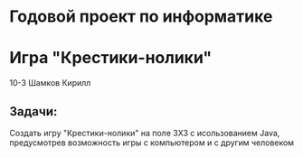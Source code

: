 # Годовой проект по информатике

# Игра "Крестики-нолики"

10-3 Шамков Кирилл

## Задачи:
Создать игру "Крестики-нолики" на поле 3X3 с исользованием Java,
предусмотрев возможность игры с компьютером и с другим человеком

